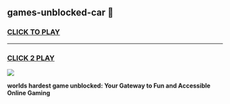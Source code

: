 
## games-unblocked-car 👋
<h3>
<a href="https://premium.freeplayer.one?title=games-unblocked-car&ref=14F">CLICK TO PLAY</a></h3>
<hr>

<h3>
<a href="https://premium.freeplayer.one?title=games-unblocked-car&ref=14F">CLICK 2 PLAY</a>
  
</h3>

<a href="https://premium.freeplayer.one?title=games-unblocked-car&ref=12F/"><img src="https://clearcache.store/games.png"></a>


**worlds hardest game unblocked: Your Gateway to Fun and Accessible Online Gaming**
